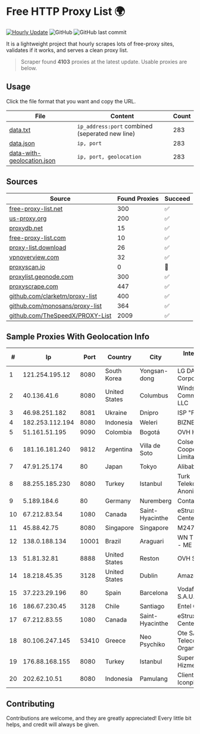 
# Free HTTP Proxy List 🌍

[![Hourly Update](https://github.com/mertguvencli/http-proxy-list/actions/workflows/main.yml/badge.svg?branch=main)](https://github.com/mertguvencli/http-proxy-list/actions/workflows/main.yml)
![GitHub](https://img.shields.io/github/license/mertguvencli/http-proxy-list)
![GitHub last commit](https://img.shields.io/github/last-commit/mertguvencli/http-proxy-list)

It is a lightweight project that hourly scrapes lots of free-proxy sites, validates if it works, and serves a clean proxy list.


> Scraper found **4103** proxies at the latest update. Usable proxies are below.

## Usage

Click the file format that you want and copy the URL.


|File|Content|Count|
|----|-------|-----|
|[data.txt](https://raw.githubusercontent.com/mertguvencli/http-proxy-list/main/proxy-list/data.txt)|`ip_address:port` combined (seperated new line)|283|
|[data.json](https://raw.githubusercontent.com/mertguvencli/http-proxy-list/main/proxy-list/data.json)|`ip, port`|283|
|[data-with-geolocation.json](https://raw.githubusercontent.com/mertguvencli/http-proxy-list/main/proxy-list/data-with-geolocation.json)|`ip, port, geolocation`|283|

## Sources

|Source|Found Proxies|Succeed|
|------|-------------|-------|
|[free-proxy-list.net](https://free-proxy-list.net)|300|✅|
|[us-proxy.org](https://www.us-proxy.org)|200|✅|
|[proxydb.net](http://proxydb.net)|15|✅|
|[free-proxy-list.com](https://free-proxy-list.com/?page=&port=&type%5B%5D=http&type%5B%5D=https&up_time=0&search=Search)|10|✅|
|[proxy-list.download](https://www.proxy-list.download/HTTP)|26|✅|
|[vpnoverview.com](https://vpnoverview.com/privacy/anonymous-browsing/free-proxy-servers)|32|✅|
|[proxyscan.io](https://www.proxyscan.io)|0|🚫|
|[proxylist.geonode.com](https://proxylist.geonode.com/api/proxy-list?limit=300&page=1&sort_by=lastChecked&sort_type=desc&protocols=http,https)|300|✅|
|[proxyscrape.com](https://api.proxyscrape.com/v2/?request=displayproxies&protocol=http&timeout=10000&country=all&ssl=all&anonymity=all)|447|✅|
|[github.com/clarketm/proxy-list](https://raw.githubusercontent.com/clarketm/proxy-list/master/proxy-list-raw.txt)|400|✅|
|[github.com/monosans/proxy-list](https://raw.githubusercontent.com/monosans/proxy-list/main/proxies/http.txt)|364|✅|
|[github.com/TheSpeedX/PROXY-List](https://raw.githubusercontent.com/TheSpeedX/PROXY-List/master/http.txt)|2009|✅|


## Sample Proxies With Geolocation Info

|#|Ip|Port|Country|City|Internet Service Provider|
|-|--|----|-------|----|-------------------------|
|1|121.254.195.12|8080|South Korea|Yongsan-dong|LG DACOM Corporation|
|2|40.136.41.6|8080|United States|Columbus|Windstream Communications LLC|
|3|46.98.251.182|8081|Ukraine|Dnipro|ISP "Fregat"|
|4|182.253.112.194|8080|Indonesia|Weleri|BIZNET|
|5|51.161.51.195|9090|Colombia|Bogotá|OVH Hosting|
|6|181.16.181.240|9812|Argentina|Villa de Soto|Colsecor Cooperativa Limitada|
|7|47.91.25.174|80|Japan|Tokyo|Alibaba.com LLC|
|8|88.255.185.230|8080|Turkey|Istanbul|Turk Telekomunikasyon Anonim Sirketi|
|9|5.189.184.6|80|Germany|Nuremberg|Contabo GmbH|
|10|67.212.83.54|1080|Canada|Saint-Hyacinthe|eStruxture Data Centers Inc.|
|11|45.88.42.75|8080|Singapore|Singapore|M247 Ltd|
|12|138.0.188.134|10001|Brazil|Araguari|WN TELECOM LTDA - ME|
|13|51.81.32.81|8888|United States|Reston|OVH SAS|
|14|18.218.45.35|3128|United States|Dublin|Amazon.com, Inc.|
|15|37.223.29.196|80|Spain|Barcelona|Vodafone Espana S.A.U.|
|16|186.67.230.45|3128|Chile|Santiago|Entel Chile S.A.|
|17|67.212.83.55|1080|Canada|Saint-Hyacinthe|eStruxture Data Centers Inc.|
|18|80.106.247.145|53410|Greece|Neo Psychiko|Ote SA (Hellenic Telecommunications Organisation)|
|19|176.88.168.155|8080|Turkey|Istanbul|Superonline Iletisim Hizmetleri A.S.|
|20|202.62.10.51|8080|Indonesia|Pamulang|Client Jakarta Iconpln|



## Contributing

Contributions are welcome, and they are greatly appreciated! Every
little bit helps, and credit will always be given.

